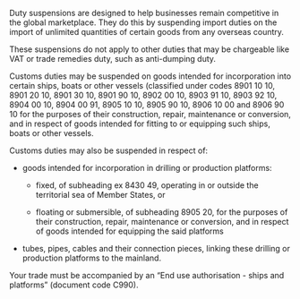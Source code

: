Duty suspensions are designed to help businesses remain competitive in the global marketplace. They do this by suspending import duties on the import of unlimited quantities of certain goods from any overseas country.

These suspensions do not apply to other duties that may be chargeable like VAT or trade remedies duty, such as anti-dumping duty.

Customs duties may be suspended on goods intended for incorporation into certain ships, boats or other vessels (classified under codes 8901 10 10, 8901 20 10, 8901 30 10, 8901 90 10, 8902 00 10, 8903 91 10, 8903 92 10, 8904 00 10, 8904 00 91, 8905 10 10, 8905 90 10, 8906 10 00 and 8906 90 10 for the purposes of their construction, repair, maintenance or conversion, and in respect of goods intended for fitting to or equipping such ships, boats or other vessels.

Customs duties may also be suspended in respect of:

- goods intended for incorporation in drilling or production platforms:

  - fixed, of subheading ex 8430 49, operating in or outside the territorial sea of Member States, or

  - floating or submersible, of subheading 8905 20, for the purposes of their construction, repair, maintenance or conversion, and in respect of goods intended for equipping the said platforms

- tubes, pipes, cables and their connection pieces, linking these drilling or production platforms to the mainland.

Your trade must be accompanied by an “End use authorisation - ships and platforms” (document code C990).
